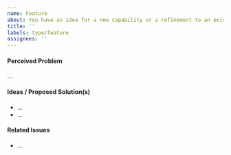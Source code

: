 ```yaml
---
name: Feature
about: You have an idea for a new capability or a refinement to an existing one
title: ''
labels: type/feature
assignees: ''
---
```


<!-- Instructions: -->
<!-- 1. Remove sections/details you do not complete -->
<!-- 2. Add sections/details useful to you -->

#### Perceived Problem

...

#### Ideas / Proposed Solution(s)

- ...
- ...

#### Related Issues

- ...
